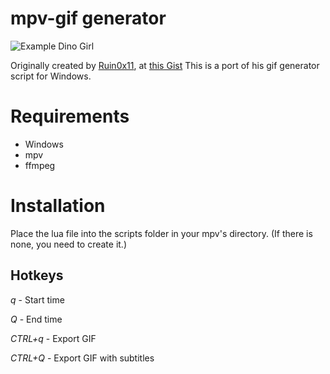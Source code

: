 # mpv-gif generator

![Example Dino Girl](https://i.imgur.com/ba9VpDe.gif)

Originally created by [Ruin0x11](https://github.com/Ruin0x11), at [this Gist](https://gist.github.com/Ruin0x11/8fae0a9341b41015935f76f913b28d2a)
This is a port of his gif generator script for Windows.

# Requirements 
- Windows
 - mpv
 - ffmpeg
 
# Installation
Place the lua file into the scripts folder in your mpv's directory. (If there is none, you need to create it.)

## Hotkeys

*q* - Start time

*Q* - End time

*CTRL+q* - Export GIF

*CTRL+Q* - Export GIF with subtitles
